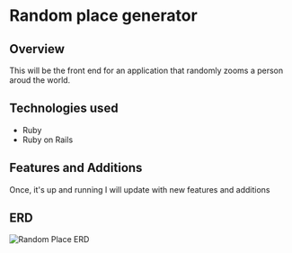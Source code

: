 # Random place generator 
## Overview
This will be the front end for an application that randomly zooms a person aroud the world. 

## Technologies used
- Ruby
- Ruby on Rails

## Features and Additions
Once, it's up and running I will update with new features and additions

## ERD
![Random Place ERD](https://i.imgur.com/oeYtXX9.jpg)